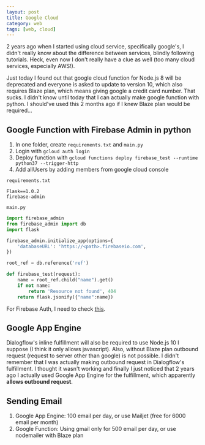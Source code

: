 ```yaml
---
layout: post
title: Google Cloud
category: web
tags: [web, cloud]
---
```


2 years ago when I started using cloud service, specifically google's, I didn't really know about the difference between services, blindly following tutorials. Heck, even now I don't really have a clue as well (too many cloud services, especially AWS!).

Just today I found out that google cloud function for Node.js 8 will be deprecated and everyone is asked to update to version 10, which also requires Blaze plan, which means giving google a credit card number. That sucks. I didn't know until today that I can actually make google function with python. I should've used this 2 months ago if I knew Blaze plan would be required...

## Google Function with Firebase Admin in python

1. In one folder, create `requirements.txt` and `main.py`
2. Login with `gcloud auth login`
3. Deploy function with `gcloud functions deploy firebase_test --runtime python37 --trigger-http `
4. Add allUsers by adding members from google cloud console

`requirements.txt`

```
Flask==1.0.2
firebase-admin
```

`main.py`

```python
import firebase_admin
from firebase_admin import db
import flask

firebase_admin.initialize_app(options={
    'databaseURL': 'https://<path>.firebaseio.com',
})

root_ref = db.reference('ref')

def firebase_test(request):
    name = root_ref.child("name").get()
    if not name:
        return 'Resource not found', 404
    return flask.jsonify({"name":name})
```

For Firebase Auth, I need to check [this](https://github.com/GoogleCloudPlatform/python-docs-samples/blob/master/functions/firebase/main_test.py#L67).

## Google App Engine

Dialogflow's inline fulfillment will also be required to use Node.js 10 I suppose (I think it only allows javascript). Also, without Blaze plan outbound request (request to server other than google) is not possible. I didn't remember that I was actually making outbound request in Dialogflow's fulfillment. I thought it wasn't working and finally I just noticed that 2 years ago I actually used Google App Engine for the fulfillment, which apparently **allows outbound request**.

## Sending Email

1. Google App Engine: 100 email per day, or use Mailjet (free for 6000 email per month)
2. Google Function: Using gmail only for 500 email per day, or use nodemailer with Blaze plan
